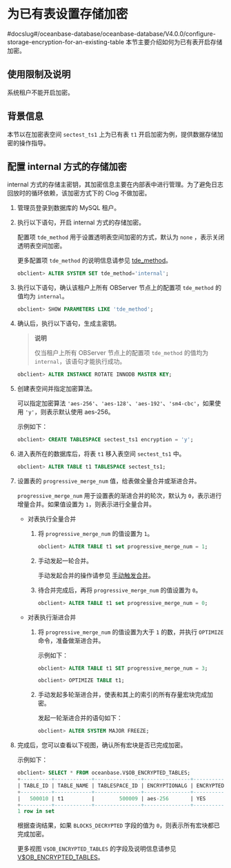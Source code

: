 # 为已有表设置存储加密
#docslug#/oceanbase-database/oceanbase-database/V4.0.0/configure-storage-encryption-for-an-existing-table
本节主要介绍如何为已有表开启存储加密。

## 使用限制及说明

系统租户不能开启加密。

## 背景信息

本节以在加密表空间 `sectest_ts1` 上为已有表 `t1` 开启加密为例，提供数据存储加密的操作指导。

## 配置 internal 方式的存储加密

internal 方式的存储主密钥，其加密信息主要在内部表中进行管理。为了避免日志回放时的循环依赖，该加密方式下的 Clog 不做加密。

1. 管理员登录到数据库的 MySQL 租户。

2. 执行以下语句，开启 internal 方式的存储加密。

   配置项 `tde_method` 用于设置透明表空间加密的方式，默认为 `none` ，表示关闭透明表空间加密。

   更多配置项 `tde_method` 的说明信息请参见 [tde_method](../../../../13.system-reference/2.reference-oracle-mode/3.system-configuration-items-2/3.tenant-level-configuration-items-2/35.tde_method-1-2-3-4.md)。

   ```sql
   obclient> ALTER SYSTEM SET tde_method='internal';
   ```

3. 执行以下语句，确认该租户上所有 OBServer 节点上的配置项 `tde_method` 的值均为 `internal`。

   ```sql
   obclient> SHOW PARAMETERS LIKE 'tde_method';
   ```

4. 确认后，执行以下语句，生成主密钥。

   >**说明**
   >
   >仅当租户上所有 OBServer 节点上的配置项 `tde_method` 的值均为 `internal`，该语句才能执行成功。

   ```sql
   obclient> ALTER INSTANCE ROTATE INNODB MASTER KEY;
   ```

5. 创建表空间并指定加密算法。

   可以指定加密算法 `'aes-256'`、`'aes-128'`、`'aes-192'`、`'sm4-cbc'`，如果使用 `'y'`，则表示默认使用 aes-256。

   示例如下：

   ```sql
   obclient> CREATE TABLESPACE sectest_ts1 encryption = 'y'; 
   ```

6. 进入表所在的数据库后，将表 `t1` 移入表空间 `sectest_ts1` 中。

   ```sql
   obclient> ALTER TABLE t1 TABLESPACE sectest_ts1;
   ```

7. 设置表的 `progressive_merge_num` 值，给表做全量合并或渐进合并。

   `progressive_merge_num` 用于设置表的渐进合并的轮次，默认为 `0`，表示进行增量合并。如果值设置为 `1`，则表示进行全量合并。

   * 对表执行全量合并

     1. 将 `progressive_merge_num` 的值设置为 `1`。

        ```sql
        obclient> ALTER TABLE t1 set progressive_merge_num = 1;
        ```

     2. 手动发起一轮合并。

        手动发起合并的操作请参见 [手动触发合并](../../../6.basic-database-management/5.manage-data-storage/2.merge-management-1/4.manually-trigger-a-merge-1.md)。

     3. 待合并完成后，再将 `progressive_merge_num` 的值设置为 `0`。

        ```sql
        obclient> ALTER TABLE t1 set progressive_merge_num = 0;
        ```

   * 对表执行渐进合并

     1. 将 `progressive_merge_num` 的值设置为大于 `1` 的数，并执行 `OPTIMIZE` 命令，准备做渐进合并。

        示例如下：

        ```sql
        obclient> ALTER TABLE t1 SET progressive_merge_num = 3;
        
        obclient> OPTIMIZE TABLE t1;
        ```

     2. 手动发起多轮渐进合并，使表和其上的索引的所有存量宏块完成加密。

        发起一轮渐进合并的语句如下：

        ```sql
        obclient> ALTER SYSTEM MAJOR FREEZE;
        ```

8. 完成后，您可以查看以下视图，确认所有宏块是否已完成加密。

   示例如下：

   ```sql
   obclient> SELECT * FROM oceanbase.V$OB_ENCRYPTED_TABLES;
   +----------+------------+---------------+---------------+-----------+----------------------------------+-------------+------------------+------------------+--------+--------+
   | TABLE_ID | TABLE_NAME | TABLESPACE_ID | ENCRYPTIONALG | ENCRYPTED | ENCRYPTEDKEY                     | MASTERKEYID | BLOCKS_ENCRYPTED | BLOCKS_DECRYPTED | STATUS | CON_ID |
   +----------+------------+---------------+---------------+-----------+----------------------------------+-------------+------------------+------------------+--------+--------+
   |   500010 | t1         |        500009 | aes-256       | YES       | xxxxxxxxxxxxxxxxxxxxxxxxxxxx7882 |      xxxx08 |                0 |                0 | NORMAL |      0 |
   +----------+------------+---------------+---------------+-----------+----------------------------------+-------------+------------------+------------------+--------+--------+
   1 row in set
   ```

   根据查询结果，如果 `BLOCKS_DECRYPTED` 字段的值为 `0`，则表示所有宏块都已完成加密。

   更多视图 `V$OB_ENCRYPTED_TABLES` 的字段及说明信息请参见 [V$OB_ENCRYPTED_TABLES](../../../14.system-reference/4.system-view-for-mysql/3.performance-view-5/91.v-encrypted_tables-3.md)。
